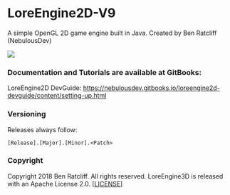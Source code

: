 # LoreEngine2D-V9
A simple OpenGL 2D game engine built in Java.
Created by Ben Ratcliff (NebulousDev)

[![](https://jitpack.io/v/NebulousDev/LoreEngine2D-V9.svg)](https://jitpack.io/#NebulousDev/LoreEngine2D-V9)

### Documentation and Tutorials are available at GitBooks:
LoreEngine2D DevGuide: https://nebulousdev.gitbooks.io/loreengine2d-devguide/content/setting-up.html

### Versioning

Releases always follow:

    [Release].[Major].[Minor].<Patch>


### Copyright

Copyright 2018 Ben Ratcliff. All rights reserved.
LoreEngine3D is released with an Apache License 2.0. [[LICENSE](LICENSE.txt)]
